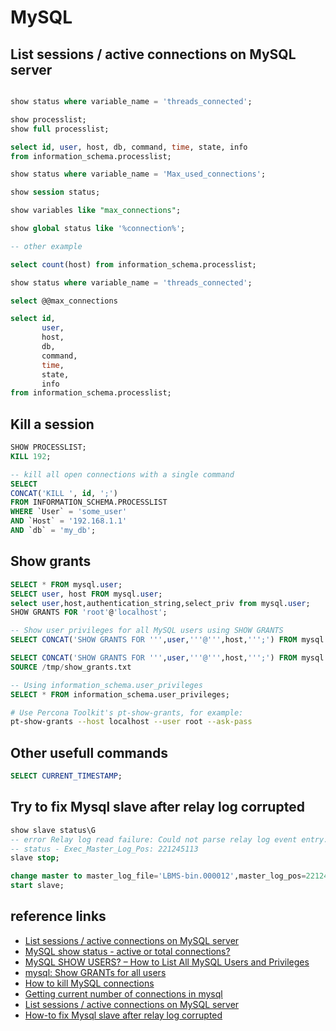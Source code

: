 # MySQL

## List sessions / active connections on MySQL server

```sql

show status where variable_name = 'threads_connected';

show processlist;
show full processlist;

select id, user, host, db, command, time, state, info
from information_schema.processlist;

show status where variable_name = 'Max_used_connections';

show session status;

show variables like "max_connections";

show global status like '%connection%';

-- other example

select count(host) from information_schema.processlist;

show status where variable_name = 'threads_connected';

select @@max_connections

select id,
       user,
       host,
       db,
       command,
       time,
       state,
       info
from information_schema.processlist;
```

## Kill a session

```sql
SHOW PROCESSLIST;
KILL 192;

-- kill all open connections with a single command
SELECT 
CONCAT('KILL ', id, ';') 
FROM INFORMATION_SCHEMA.PROCESSLIST 
WHERE `User` = 'some_user' 
AND `Host` = '192.168.1.1'
AND `db` = 'my_db';
```

## Show grants

```sql
SELECT * FROM mysql.user;
SELECT user, host FROM mysql.user;
select user,host,authentication_string,select_priv from mysql.user;
SHOW GRANTS FOR 'root'@'localhost';

-- Show user privileges for all MySQL users using SHOW GRANTS
SELECT CONCAT('SHOW GRANTS FOR ''',user,'''@''',host,''';') FROM mysql.user;

SELECT CONCAT('SHOW GRANTS FOR ''',user,'''@''',host,''';') FROM mysql.user INTO outfile '/tmp/show_grants.txt';
SOURCE /tmp/show_grants.txt

-- Using information_schema.user_privileges
SELECT * FROM information_schema.user_privileges;
```

```bash
# Use Percona Toolkit's pt-show-grants, for example:
pt-show-grants --host localhost --user root --ask-pass
```

## Other usefull commands

```sql
SELECT CURRENT_TIMESTAMP;
```

## Try to fix Mysql slave after relay log corrupted

```sql
show slave status\G
-- error Relay log read failure: Could not parse relay log event entry. The possible reasons are: the master's binary log is corrupted (you can check this by running 'mysqlbinlog' on the binary log), the slave's relay log is corrupted (you can check this by running 'mysqlbinlog' on the relay log), a network problem, or a bug in the master's or slave's MySQL code. If you want to check the master's binary log or slave's relay log, you will be able to know their names by issuing 'SHOW SLAVE STATUS' on this slave
-- status - Exec_Master_Log_Pos: 221245113
slave stop;

change master to master_log_file='LBMS-bin.000012',master_log_pos=221245113;
start slave;

```

## reference links

- [List sessions / active connections on MySQL server](https://dataedo.com/kb/query/mysql/list-database-sessions)
- [MySQL show status - active or total connections?](https://stackoverflow.com/questions/7432241/mysql-show-status-active-or-total-connections)
- [MySQL SHOW USERS? – How to List All MySQL Users and Privileges](https://dbadiaries.com/no-mysql-show-users-how-to-list-mysql-user-accounts-and-their-privileges)
- [mysql: Show GRANTs for all users](https://dba.stackexchange.com/questions/23265/mysql-show-grants-for-all-users)
- [How to kill MySQL connections](https://stackoverflow.com/questions/4932503/how-to-kill-mysql-connections)
- [Getting current number of connections in mysql](https://dba.stackexchange.com/questions/270791/getting-current-number-of-connections-in-mysql)
- [List sessions / active connections on MySQL server](https://dataedo.com/kb/query/mysql/list-database-sessions)
- [How-to fix Mysql slave after relay log corrupted](https://alexzeng.wordpress.com/2013/10/17/how-to-fix-mysql-slave-after-relay-log-corrupted/)
